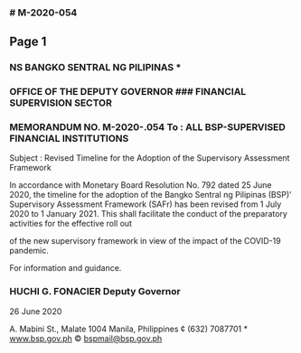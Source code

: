 ### # M-2020-054

## Page 1

### NS BANGKO SENTRAL NG PILIPINAS *

### OFFICE OF THE DEPUTY GOVERNOR ### FINANCIAL SUPERVISION SECTOR

### MEMORANDUM NO. M-2020-.054 To : ALL BSP-SUPERVISED FINANCIAL INSTITUTIONS

Subject : Revised Timeline for the Adoption of the Supervisory Assessment Framework

In accordance with Monetary Board Resolution No. 792 dated 25 June 2020, the timeline for the adoption of the Bangko Sentral ng Pilipinas (BSP)’ Supervisory Assessment Framework (SAFr) has been revised from 1 July 2020 to 1 January 2021. This shall facilitate the conduct of the preparatory activities for the effective roll out

of the new supervisory framework in view of the impact of the COVID-19 pandemic.

For information and guidance.

### HUCHI G. FONACIER Deputy Governor

26 June 2020

A. Mabini St., Malate 1004 Manila, Philippines ¢ (632) 7087701 * www.bsp.gov.ph © bspmail@bsp.gov.ph 